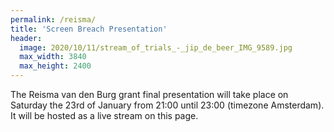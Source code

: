 ```yaml
---
permalink: /reisma/
title: 'Screen Breach Presentation'
header:
  image: 2020/10/11/stream_of_trials_-_jip_de_beer_IMG_9589.jpg
  max_width: 3840
  max_height: 2400
---
```


The Reisma van den Burg grant final presentation will take place on Saturday the 23rd of January from 21:00 until 23:00 (timezone Amsterdam). It will be hosted as a live stream on this page.

<div id="twitch-embed" class="responsive-video-container" style="height:calc(100vh - 48px);"></div>
<script src="https://embed.twitch.tv/embed/v1.js"></script>
<script type="text/javascript">
  new Twitch.Embed("twitch-embed", {
    width: "100%",
    height: "100%",
    channel: "jipdebeer"
  });
</script>

<a id="fullscreen-button" class="pagination--pager" href="#" style="display:none;background-color:transparent;padding-left:0;padding-right:0;width:100%; margin-bottom:1em;">Open Stream & Chat in Full Screen</a>
<script>
if(document.fullscreenEnabled){
  var button = document.getElementById("fullscreen-button");
  button.style.display = "block";
  button.addEventListener(
    "click",
    function (event) {
      event.preventDefault();
      if (document.fullscreenElement) {
        document.exitFullscreen();
      } else {
        document.getElementById("twitch-embed").requestFullscreen();
      }
    },
    false
  );
}
</script>